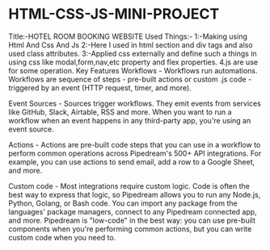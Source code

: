# HTML-CSS-JS-MINI-PROJECT
Title:-HOTEL ROOM BOOKING WEBSITE
Used Things:- 1:-Making using Html And Css And Js
              2:-Here I used in html section and div tags and also used class attributes.
              3:-Applied css externally and define such a things in using css like modal,form,nav,etc property and flex properties.
              4.js are use for some operation.
Key Features
Workflows - Workflows run automations. Workflows are sequence of steps - pre-built actions or custom .js code - triggered by an event (HTTP request, timer,  and more).

Event Sources - Sources trigger workflows. They emit events from services like GitHub, Slack, Airtable, RSS and more. When you want to run a workflow when an event happens in any third-party app, you're using an event source.

Actions - Actions are pre-built code steps that you can use in a workflow to perform common operations across Pipedream's 500+ API integrations. For example, you can use actions to send email, add a row to a Google Sheet, and more.

Custom code - Most integrations require custom logic. Code is often the best way to express that logic, so Pipedream allows you to run any Node.js, Python, Golang, or Bash code. You can import any package from the languages' package managers, connect to any Pipedream connected app, and more. Pipedream is "low-code" in the best way: you can use pre-built components when you're performing common actions, but you can write custom code when you need to.


